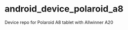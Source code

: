android_device_polaroid_a8
==========================

Device repo for Polaroid A8 tablet with Allwinner A20
